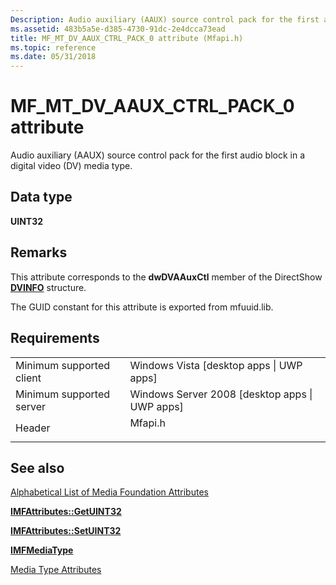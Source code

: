 ```yaml
---
Description: Audio auxiliary (AAUX) source control pack for the first audio block in a digital video (DV) media type.
ms.assetid: 483b5a5e-d385-4730-91dc-2e4dcca73ead
title: MF_MT_DV_AAUX_CTRL_PACK_0 attribute (Mfapi.h)
ms.topic: reference
ms.date: 05/31/2018
---
```


# MF\_MT\_DV\_AAUX\_CTRL\_PACK\_0 attribute

Audio auxiliary (AAUX) source control pack for the first audio block in a digital video (DV) media type.

## Data type

**UINT32**

## Remarks

This attribute corresponds to the **dwDVAAuxCtl** member of the DirectShow [**DVINFO**](/windows/win32/api/strmif/ns-strmif-dvinfo) structure.

The GUID constant for this attribute is exported from mfuuid.lib.

## Requirements



|                                     |                                                                                    |
|-------------------------------------|------------------------------------------------------------------------------------|
| Minimum supported client<br/> | Windows Vista \[desktop apps \| UWP apps\]<br/>                              |
| Minimum supported server<br/> | Windows Server 2008 \[desktop apps \| UWP apps\]<br/>                        |
| Header<br/>                   | <dl> <dt>Mfapi.h</dt> </dl> |



## See also

<dl> <dt>

[Alphabetical List of Media Foundation Attributes](alphabetical-list-of-media-foundation-attributes.md)
</dt> <dt>

[**IMFAttributes::GetUINT32**](/windows/desktop/api/mfobjects/nf-mfobjects-imfattributes-getuint32)
</dt> <dt>

[**IMFAttributes::SetUINT32**](/windows/desktop/api/mfobjects/nf-mfobjects-imfattributes-setuint32)
</dt> <dt>

[**IMFMediaType**](/windows/desktop/api/mfobjects/nn-mfobjects-imfmediatype)
</dt> <dt>

[Media Type Attributes](media-type-attributes.md)
</dt> </dl>

 

 
